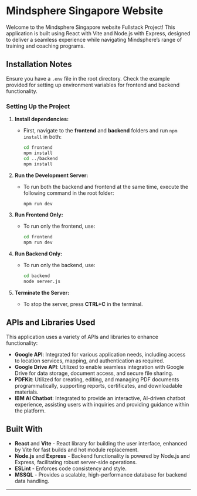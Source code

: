 # Mindsphere Singapore Website

Welcome to the Mindsphere Singapore website Fullstack Project! This application is built using React with Vite and Node.js with Express, designed to deliver a seamless experience while navigating Mindsphere’s range of training and coaching programs.

## Installation Notes

Ensure you have a `.env` file in the root directory. Check the example provided for setting up environment variables for frontend and backend functionality.

### Setting Up the Project

1. **Install dependencies:**
   - First, navigate to the **frontend** and **backend** folders and run `npm install` in both:
     ```bash
     cd frontend
     npm install
     cd ../backend
     npm install
     ```

2. **Run the Development Server:**
   - To run both the backend and frontend at the same time, execute the following command in the root folder:
     ```bash
     npm run dev
     ```

3. **Run Frontend Only:**
   - To run only the frontend, use:
     ```bash
     cd frontend
     npm run dev
     ```

4. **Run Backend Only:**
   - To run only the backend, use:
     ```bash
     cd backend
     node server.js
     ```

5. **Terminate the Server:**
   - To stop the server, press **CTRL+C** in the terminal.

## APIs and Libraries Used

This application uses a variety of APIs and libraries to enhance functionality:

- **Google API**: Integrated for various application needs, including access to location services, mapping, and authentication as required.
- **Google Drive API**: Utilized to enable seamless integration with Google Drive for data storage, document access, and secure file sharing.
- **PDFKit**: Utilized for creating, editing, and managing PDF documents programmatically, supporting reports, certificates, and downloadable materials.
- **IBM AI Chatbot**: Integrated to provide an interactive, AI-driven chatbot experience, assisting users with inquiries and providing guidance within the platform.

## Built With

- **React** and **Vite** - React library for building the user interface, enhanced by Vite for fast builds and hot module replacement.
- **Node.js** and **Express** - Backend functionality is powered by Node.js and Express, facilitating robust server-side operations.
- **ESLint** - Enforces code consistency and style.
- **MSSQL** - Provides a scalable, high-performance database for backend data handling.

---
